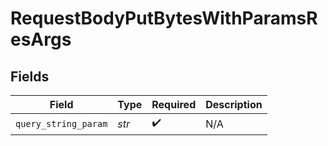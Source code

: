 # RequestBodyPutBytesWithParamsResArgs


## Fields

| Field                | Type                 | Required             | Description          |
| -------------------- | -------------------- | -------------------- | -------------------- |
| `query_string_param` | *str*                | :heavy_check_mark:   | N/A                  |